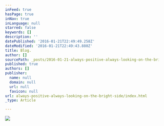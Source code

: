 ```yaml
---
inFeed: true
hasPage: true
inNav: true
inLanguage: null
starred: false
keywords: []
description: ''
datePublished: '2016-01-21T22:49:49.258Z'
dateModified: '2016-01-21T22:49:43.880Z'
title: Blog.
author: []
sourcePath: _posts/2016-01-21-always-positive-always-looking-on-the-bright-side.md
published: true
authors: []
publisher:
  name: null
  domain: null
  url: null
  favicon: null
url: always-positive-always-looking-on-the-bright-side/index.html
_type: Article

---
```

![](https://the-grid-user-content.s3-us-west-2.amazonaws.com/1938ae0f-5c25-4e4f-b200-9e06e2eb7e4a.jpg)